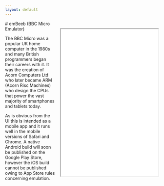 ```yaml
---
layout: default
---
```

<iframe src="xx.html" style="margin-top:24px; margin-left:16px;" width="320" height="480" align="right">
</iframe>
# emBeeb (BBC Micro Emulator)

The BBC Micro was a popular UK home computer in the 1980s and many
British programmers began their careers with it. It was the creation
of Acorn Computers Ltd who later became ARM (Acorn Risc Machines) who
design the CPUs that power the vast majority of smartphones and tablets
today.

As is obvious from the UI this is intended as a mobile app and
it runs well in the mobile versions of Safari and Chrome. A native
Android build will soon be published on the Google Play Store,
however the iOS build cannot be published owing to App Store rules
concerning emulation.
